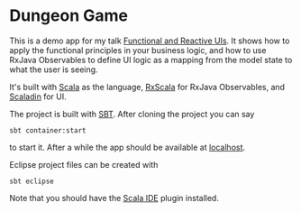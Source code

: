 # Dungeon Game

This is a demo app for my talk [Functional and Reactive UIs](http://www.slideshare.net/hezamu/functional-and-reactive-u-is-gwtcreate-2015). It shows how to apply the functional principles in your business logic, and how to use RxJava Observables to define UI logic as a mapping from the model state to what the user is seeing.

It's built with [Scala](http://scala-lang.org) as the language, [RxScala](https://github.com/ReactiveX/RxScala) for RxJava Observables, and [Scaladin](https://github.com/henrikerola/scaladin) for UI.

The project is built with [SBT](http://www.scala-sbt.org/). After cloning the project you can say

    sbt container:start

to start it. After a while the app should be available at [localhost](http://localhost:8080).

Eclipse project files can be created with

    sbt eclipse

Note that you should have the [Scala IDE](http://scala-ide.org/) plugin installed.
